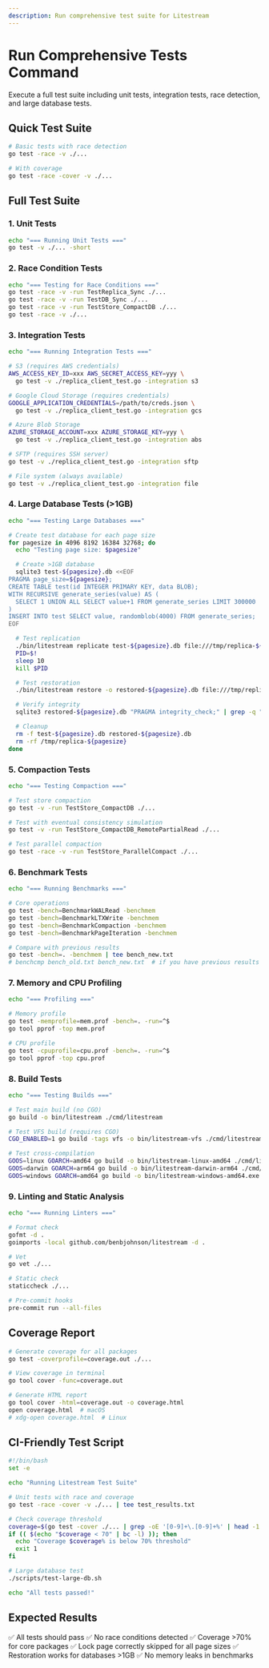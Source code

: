 ```yaml
---
description: Run comprehensive test suite for Litestream
---
```


# Run Comprehensive Tests Command

Execute a full test suite including unit tests, integration tests, race detection, and large database tests.

## Quick Test Suite

```bash
# Basic tests with race detection
go test -race -v ./...

# With coverage
go test -race -cover -v ./...
```

## Full Test Suite

### 1. Unit Tests
```bash
echo "=== Running Unit Tests ==="
go test -v ./... -short
```

### 2. Race Condition Tests
```bash
echo "=== Testing for Race Conditions ==="
go test -race -v -run TestReplica_Sync ./...
go test -race -v -run TestDB_Sync ./...
go test -race -v -run TestStore_CompactDB ./...
go test -race -v ./...
```

### 3. Integration Tests
```bash
echo "=== Running Integration Tests ==="

# S3 (requires AWS credentials)
AWS_ACCESS_KEY_ID=xxx AWS_SECRET_ACCESS_KEY=yyy \
  go test -v ./replica_client_test.go -integration s3

# Google Cloud Storage (requires credentials)
GOOGLE_APPLICATION_CREDENTIALS=/path/to/creds.json \
  go test -v ./replica_client_test.go -integration gcs

# Azure Blob Storage
AZURE_STORAGE_ACCOUNT=xxx AZURE_STORAGE_KEY=yyy \
  go test -v ./replica_client_test.go -integration abs

# SFTP (requires SSH server)
go test -v ./replica_client_test.go -integration sftp

# File system (always available)
go test -v ./replica_client_test.go -integration file
```

### 4. Large Database Tests (>1GB)
```bash
echo "=== Testing Large Databases ==="

# Create test database for each page size
for pagesize in 4096 8192 16384 32768; do
  echo "Testing page size: $pagesize"

  # Create >1GB database
  sqlite3 test-${pagesize}.db <<EOF
PRAGMA page_size=${pagesize};
CREATE TABLE test(id INTEGER PRIMARY KEY, data BLOB);
WITH RECURSIVE generate_series(value) AS (
  SELECT 1 UNION ALL SELECT value+1 FROM generate_series LIMIT 300000
)
INSERT INTO test SELECT value, randomblob(4000) FROM generate_series;
EOF

  # Test replication
  ./bin/litestream replicate test-${pagesize}.db file:///tmp/replica-${pagesize} &
  PID=$!
  sleep 10
  kill $PID

  # Test restoration
  ./bin/litestream restore -o restored-${pagesize}.db file:///tmp/replica-${pagesize}

  # Verify integrity
  sqlite3 restored-${pagesize}.db "PRAGMA integrity_check;" | grep -q "ok" || echo "FAILED: Page size $pagesize"

  # Cleanup
  rm -f test-${pagesize}.db restored-${pagesize}.db
  rm -rf /tmp/replica-${pagesize}
done
```

### 5. Compaction Tests
```bash
echo "=== Testing Compaction ==="

# Test store compaction
go test -v -run TestStore_CompactDB ./...

# Test with eventual consistency simulation
go test -v -run TestStore_CompactDB_RemotePartialRead ./...

# Test parallel compaction
go test -race -v -run TestStore_ParallelCompact ./...
```

### 6. Benchmark Tests
```bash
echo "=== Running Benchmarks ==="

# Core operations
go test -bench=BenchmarkWALRead -benchmem
go test -bench=BenchmarkLTXWrite -benchmem
go test -bench=BenchmarkCompaction -benchmem
go test -bench=BenchmarkPageIteration -benchmem

# Compare with previous results
go test -bench=. -benchmem | tee bench_new.txt
# benchcmp bench_old.txt bench_new.txt  # if you have previous results
```

### 7. Memory and CPU Profiling
```bash
echo "=== Profiling ==="

# Memory profile
go test -memprofile=mem.prof -bench=. -run=^$
go tool pprof -top mem.prof

# CPU profile
go test -cpuprofile=cpu.prof -bench=. -run=^$
go tool pprof -top cpu.prof
```

### 8. Build Tests
```bash
echo "=== Testing Builds ==="

# Test main build (no CGO)
go build -o bin/litestream ./cmd/litestream

# Test VFS build (requires CGO)
CGO_ENABLED=1 go build -tags vfs -o bin/litestream-vfs ./cmd/litestream-vfs

# Test cross-compilation
GOOS=linux GOARCH=amd64 go build -o bin/litestream-linux-amd64 ./cmd/litestream
GOOS=darwin GOARCH=arm64 go build -o bin/litestream-darwin-arm64 ./cmd/litestream
GOOS=windows GOARCH=amd64 go build -o bin/litestream-windows-amd64.exe ./cmd/litestream
```

### 9. Linting and Static Analysis
```bash
echo "=== Running Linters ==="

# Format check
gofmt -d .
goimports -local github.com/benbjohnson/litestream -d .

# Vet
go vet ./...

# Static check
staticcheck ./...

# Pre-commit hooks
pre-commit run --all-files
```

## Coverage Report

```bash
# Generate coverage for all packages
go test -coverprofile=coverage.out ./...

# View coverage in terminal
go tool cover -func=coverage.out

# Generate HTML report
go tool cover -html=coverage.out -o coverage.html
open coverage.html  # macOS
# xdg-open coverage.html  # Linux
```

## CI-Friendly Test Script

```bash
#!/bin/bash
set -e

echo "Running Litestream Test Suite"

# Unit tests with race and coverage
go test -race -cover -v ./... | tee test_results.txt

# Check coverage threshold
coverage=$(go test -cover ./... | grep -oE '[0-9]+\.[0-9]+%' | head -1 | tr -d '%')
if (( $(echo "$coverage < 70" | bc -l) )); then
  echo "Coverage $coverage% is below 70% threshold"
  exit 1
fi

# Large database test
./scripts/test-large-db.sh

echo "All tests passed!"
```

## Expected Results

✅ All tests should pass
✅ No race conditions detected
✅ Coverage >70% for core packages
✅ Lock page correctly skipped for all page sizes
✅ Restoration works for databases >1GB
✅ No memory leaks in benchmarks
